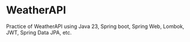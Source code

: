 # WeatherAPI
Practice of WeatherAPI using Java 23, Spring boot, Spring Web, Lombok, JWT, Spring Data JPA, etc.
